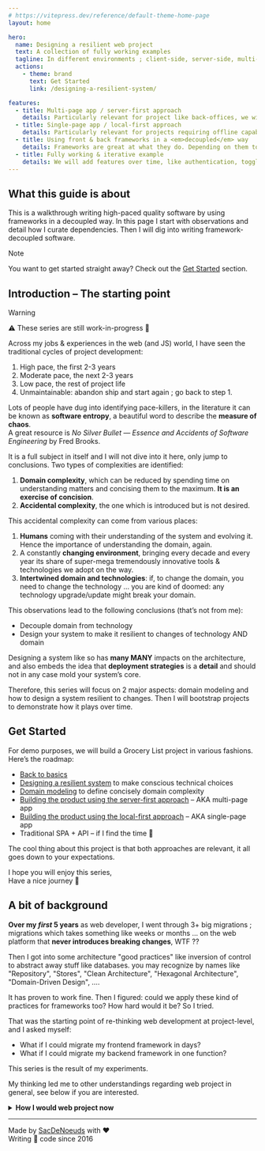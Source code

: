 ```yaml
---
# https://vitepress.dev/reference/default-theme-home-page
layout: home

hero:
  name: Designing a resilient web project
  text: A collection of fully working examples
  tagline: In different environments ; client-side, server-side, multi-page apps, single-page apps, …
  actions:
    - theme: brand
      text: Get Started
      link: /designing-a-resilient-system/

features:
  - title: Multi-page app / server-first approach
    details: Particularly relevant for project like back-offices, we will bet on the platform and use shiny HTML/CSS features to enhance user experiences.
  - title: Single-page app / local-first approach
    details: Particularly relevant for projects requiring offline capabilities, we will see how to implement frontend project with <em>decoupled</em> frameworks.
  - title: Using front & back frameworks in a <em>decoupled</em> way
    details: Frameworks are great at what they do. Depending on them to run your business is less so great. Let’s find the sweet spot.
  - title: Fully working & iterative example
    details: We will add features over time, like authentication, toggling a todo, changing its title or deleting it.
---
```


## What this guide is about

This is a walkthrough writing high-paced quality software by using frameworks in a decoupled way. In this page I start with observations and detail how I curate dependencies. Then I will dig into writing framework-decoupled software.

> [!NOTE]
> You want to get started straight away? Check out the [Get Started](#get-started) section.

## Introduction – The starting point

> [!WARNING]
> ⚠️ These series are still work-in-progress 🚧

Across my jobs & experiences in the web (and JS) world, I have seen the traditional cycles of project development:
1. High pace, the first 2-3 years
2. Moderate pace, the next 2-3 years
3. Low pace, the rest of project life
4. Unmaintainable: abandon ship and start again ; go back to step 1.

Lots of people have dug into identifying pace-killers, in the literature it can be known as **software entropy**, a beautiful word to describe the **measure of chaos**.<br>
A great resource is _No Silver Bullet — Essence and Accidents of Software Engineering_ by Fred Brooks.

It is a full subject in itself and I will not dive into it here, only jump to conclusions. Two types of complexities are identified:
1. **Domain complexity**, which can be reduced by spending time on understanding matters and concising them to the maximum. **It is an exercise of concision**.
2. **Accidental complexity**, the one which is introduced but is not desired.

This accidental complexity can come from various places:
1. **Humans** coming with their understanding of the system and evolving it. Hence the importance of understanding the domain, again.
2. A constantly **changing environment**, bringing every decade and every year its share of super-mega tremendously innovative tools & technologies we adopt on the way.
3. **Intertwined domain and technologies**: if, to change the domain, you need to change the technology … you are kind of doomed: any technology upgrade/update might break your domain.

This observations lead to the following conclusions (that’s not from me):
- Decouple domain from technology
- Design your system to make it resilient to changes of technology AND domain

Designing a system like so has **many MANY** impacts on the architecture, and also embeds the idea that **deployment strategies** is a **detail** and should not in any case mold your system’s core.

Therefore, this series will focus on 2 major aspects: domain modeling and how to design a system resilient to changes. Then I will bootstrap projects to demonstrate how it plays over time.

## Get Started

For demo purposes, we will build a Grocery List project in various fashions. Here’s the roadmap:
- [Back to basics](./back-to-basics/index.md)
- [Designing a resilient system](./building-products/designing-a-resilient-system/index.md) to make conscious technical choices
- [Domain modeling](./building-products/domain/index.md) to define concisely domain complexity
- [Building the product using the server-first approach](./building-products/server-first/index.md) – AKA multi-page app
- [Building the product using the local-first approach](./building-products/spa-client-side/index.md) – AKA single-page app
- Traditional SPA + API – if I find the time 🚧

The cool thing about this project is that both approaches are relevant, it all goes down to your expectations.

I hope you will enjoy this series,<br>
Have a nice journey 👋

## A bit of background

**Over my _first_ 5 years** as web developer, I went through 3+ big migrations ; migrations which takes something like weeks or months … on the web platform that **never introduces breaking changes**, WTF ??

Then I got into some architecture "good practices" like inversion of control to abstract away stuff like databases. you may recognize by names like "Repository", "Stores", "Clean Architecture", "Hexagonal Architecture", "Domain-Driven Design", ….

It has proven to work fine. Then I figured: could we apply these kind of practices for frameworks too? How hard would it be? So I tried.

That was the starting point of re-thinking web development at project-level, and I asked myself:
- What if I could migrate my frontend framework in days?
- What if I could migrate my backend framework in one function?

This series is the result of my experiments.

My thinking led me to other understandings regarding web project in general, see below if you are interested.

<details>
<summary><strong>How I would web project now</strong></summary>

So far, I identified 2 families of web projects: **local-first** and **server-first**.<br>
**Local-first** matches needs for offline capacities, which incidentally allows to port websites to mobile apps – and vice-versa.<br>
**Server-first** matches any other project. Here I am especially finger-pointing back-offices.

Bare in mind that local-first and server-first can also be *combined*. You may have server-first website for a back-office ***and*** a local-first app under a sub-path.<br>
In any case, a unit of business (business rules, domain, …) should exist in one place only: server-side for server-first ; client-side for local-first – you better trust your client devices ⚠️.

> [!NOTE]
> There is a special case for event-sourcing, I will not dig into that for 2 reasons:
> 1. It’s a rabbit hole subject
> 2. It’s – at the moment – way out my league.

I would argue – now – that server-first should be the default.<br>
If I rephrase that: you should have an **extremely good reason** to start a single-page app project, offline needs is one of them.

</details>


---

Made by [SacDeNoeuds](https://github.com/SacDeNoeuds) with ❤️<br>
Writing 🍝 code since 2016
